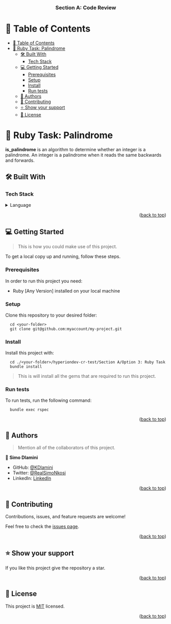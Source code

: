 <a name="readme-top"></a>

<div align="center">
  <h3><b>Section A: Code Review</b></h3>
</div>

<!-- TABLE OF CONTENTS -->

# 📗 Table of Contents

- [📗 Table of Contents](#-table-of-contents)
- [📖 Ruby Task: Palindrome ](#-ruby-task-palindrome-)
  - [🛠 Built With ](#-built-with-)
    - [Tech Stack ](#tech-stack-)
  - [💻 Getting Started ](#-getting-started-)
    - [Prerequisites](#prerequisites)
    - [Setup](#setup)
    - [Install](#install)
    - [Run tests](#run-tests)
  - [👥 Authors ](#-authors-)
  - [🤝 Contributing ](#-contributing-)
  - [⭐️ Show your support ](#️-show-your-support-)
  - [📝 License ](#-license-)

<!-- PROJECT DESCRIPTION -->

# 📖 Ruby Task: Palindrome <a name="about-project"></a>

**is_palindrome** is an algorithm to determine whether an integer is a palindrome. An integer is a palindrome when it reads the same backwards and forwards.

## 🛠 Built With <a name="built-with"></a>

### Tech Stack <a name="tech-stack"></a>

<details>
  <summary>Language</summary>
  <ul>
    <li><a href="https://ruby-doc.org/">Ruby</a></li>
  </ul>
</details>

<p align="right">(<a href="#readme-top">back to top</a>)</p>

<!-- GETTING STARTED -->

## 💻 Getting Started <a name="getting-started"></a>

> This is how you could make use of this project.

To get a local copy up and running, follow these steps.

### Prerequisites

In order to run this project you need:

- Ruby [Any Version] installed on your local machine

### Setup

Clone this repository to your desired folder:

```
  cd <your-folder>
  git clone git@github.com:myaccount/my-project.git
```

### Install

Install this project with:

```
  cd ./<your-folder>/hyperiondev-cr-test/Section A/Option 3: Ruby Task
  bundle install
```
> This is will install all the gems that are required to run this project.

### Run tests

To run tests, run the following command:

```
  bundle exec rspec
```

<p align="right">(<a href="#readme-top">back to top</a>)</p>

<!-- AUTHORS -->

## 👥 Authors <a name="authors"></a>

> Mention all of the collaborators of this project.

👤 **Simo Dlamini**

- GitHub: [@KDlamini](https://github.com/KDlamini)
- Twitter: [@RealSimoNkosi](https://twitter.com/RealSimoNkosi)
- LinkedIn: [LinkedIn](https://www.linkedin.com/in/simo-nkosi/)

<p align="right">(<a href="#readme-top">back to top</a>)</p>

<!-- CONTRIBUTING -->

## 🤝 Contributing <a name="contributing"></a>

Contributions, issues, and feature requests are welcome!

Feel free to check the [issues page](../../issues/).

<p align="right">(<a href="#readme-top">back to top</a>)</p>

<!-- SUPPORT -->

## ⭐️ Show your support <a name="support"></a>

If you like this project give the repository a star.

<p align="right">(<a href="#readme-top">back to top</a>)</p>

<!-- LICENSE -->

## 📝 License <a name="license"></a>

This project is [MIT](../../MIT.md) licensed.

<p align="right">(<a href="#readme-top">back to top</a>)</p>
